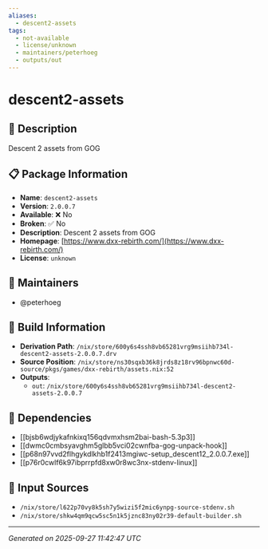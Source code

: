 ```yaml
---
aliases:
  - descent2-assets
tags:
  - not-available
  - license/unknown
  - maintainers/peterhoeg
  - outputs/out
---
```


# descent2-assets

## 📝 Description

Descent 2 assets from GOG

## 📋 Package Information

- **Name**: `descent2-assets`
- **Version**: `2.0.0.7`
- **Available**: ❌ No
- **Broken**: ✅ No
- **Description**: Descent 2 assets from GOG
- **Homepage**: [https://www.dxx-rebirth.com/](https://www.dxx-rebirth.com/)
- **License**: `unknown`
## 👥 Maintainers

- @peterhoeg


## 🔧 Build Information

- **Derivation Path**: `/nix/store/600y6s4ssh8vb65281vrg9msiihb734l-descent2-assets-2.0.0.7.drv`
- **Source Position**: `/nix/store/ns30sqxb36k8jrds8z18rv96bpnwc60d-source/pkgs/games/dxx-rebirth/assets.nix:52`
- **Outputs**:
  - `out`:  `/nix/store/600y6s4ssh8vb65281vrg9msiihb734l-descent2-assets-2.0.0.7`

## 🔗 Dependencies

- [[bjsb6wdjykafnkixq156qdvmxhsm2bai-bash-5.3p3]]
- [[dwmc0cmbsyavghm5glbb5vci02cwnfba-gog-unpack-hook]]
- [[p68n97vvd2flhgykdlkhb1f2413mgiwc-setup_descent12_2.0.0.7.exe]]
- [[p76r0cwlf6k97ibprrpfd8xw0r8wc3nx-stdenv-linux]]

## 📁 Input Sources

- `/nix/store/l622p70vy8k5sh7y5wizi5f2mic6ynpg-source-stdenv.sh`
- `/nix/store/shkw4qm9qcw5sc5n1k5jznc83ny02r39-default-builder.sh`

---
*Generated on 2025-09-27 11:42:47 UTC*
